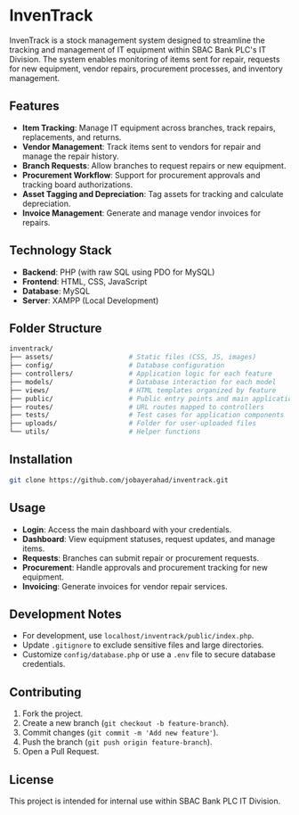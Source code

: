 # InvenTrack

InvenTrack is a stock management system designed to streamline the tracking and management of IT equipment within SBAC Bank PLC's IT Division. The system enables monitoring of items sent for repair, requests for new equipment, vendor repairs, procurement processes, and inventory management.

## Features

- **Item Tracking**: Manage IT equipment across branches, track repairs, replacements, and returns.
- **Vendor Management**: Track items sent to vendors for repair and manage the repair history.
- **Branch Requests**: Allow branches to request repairs or new equipment.
- **Procurement Workflow**: Support for procurement approvals and tracking board authorizations.
- **Asset Tagging and Depreciation**: Tag assets for tracking and calculate depreciation.
- **Invoice Management**: Generate and manage vendor invoices for repairs.

## Technology Stack

- **Backend**: PHP (with raw SQL using PDO for MySQL)
- **Frontend**: HTML, CSS, JavaScript
- **Database**: MySQL
- **Server**: XAMPP (Local Development)

## Folder Structure

```bash
inventrack/
├── assets/                   # Static files (CSS, JS, images)
├── config/                   # Database configuration
├── controllers/              # Application logic for each feature
├── models/                   # Database interaction for each model
├── views/                    # HTML templates organized by feature
├── public/                   # Public entry points and main application pages
├── routes/                   # URL routes mapped to controllers
├── tests/                    # Test cases for application components
├── uploads/                  # Folder for user-uploaded files
└── utils/                    # Helper functions
```

## Installation

```bash
git clone https://github.com/jobayerahad/inventrack.git
```

## Usage

- **Login**: Access the main dashboard with your credentials.
- **Dashboard**: View equipment statuses, request updates, and manage items.
- **Requests**: Branches can submit repair or procurement requests.
- **Procurement**: Handle approvals and procurement tracking for new equipment.
- **Invoicing**: Generate invoices for vendor repair services.

## Development Notes

- For development, use `localhost/inventrack/public/index.php`.
- Update `.gitignore` to exclude sensitive files and large directories.
- Customize `config/database.php` or use a `.env` file to secure database credentials.

## Contributing

1. Fork the project.
2. Create a new branch (`git checkout -b feature-branch`).
3. Commit changes (`git commit -m 'Add new feature'`).
4. Push the branch (`git push origin feature-branch`).
5. Open a Pull Request.

## License

This project is intended for internal use within SBAC Bank PLC IT Division.
